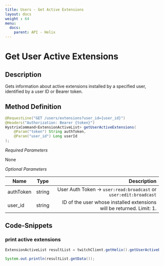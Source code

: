 ```yaml
---
title: Users - Get Active Extensions
layout: docs
weight : 64
menu: 
  docs:
    parent: API - Helix
---
```


# Get User Active Extensions

## Description

Gets information about active extensions installed by a specified user, identified by a user ID or Bearer token.

## Method Definition

```java
@RequestLine("GET /users/extensions?user_id={user_id}")
@Headers("Authorization: Bearer {token}")
HystrixCommand<ExtensionActiveList> getUserActiveExtensions(
	@Param("token") String authToken,
	@Param("user_id") Long userId
);
```

*Required Parameters*

None

*Optional Parameters*

| Name          | Type      | Description  |
| ------------- |:---------:| -----------------:|
| authToken | string | User Auth Token -> `user:read:broadcast` or `user:edit:broadcast` |
| user_id | string | ID of the user whose installed extensions will be returned. Limit: 1. |

## Code-Snippets

### print active extensions

```java
ExtensionActiveList resultList = twitchClient.getHelix().getUserActiveExtensions(testUtils.getCredential().getAccessToken(), twitchUserId).execute();

System.out.println(resultList.getData());
```
